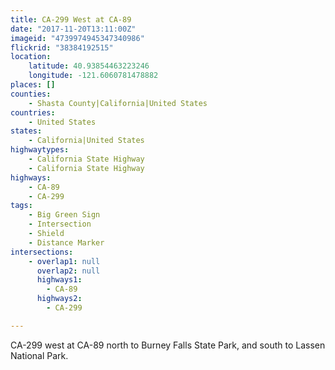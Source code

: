 ```yaml
---
title: CA-299 West at CA-89
date: "2017-11-20T13:11:00Z"
imageid: "4739974945347340986"
flickrid: "38384192515"
location:
    latitude: 40.93854463223246
    longitude: -121.6060781478882
places: []
counties:
    - Shasta County|California|United States
countries:
    - United States
states:
    - California|United States
highwaytypes:
    - California State Highway
    - California State Highway
highways:
    - CA-89
    - CA-299
tags:
    - Big Green Sign
    - Intersection
    - Shield
    - Distance Marker
intersections:
    - overlap1: null
      overlap2: null
      highways1:
        - CA-89
      highways2:
        - CA-299

---
```

CA-299 west at CA-89 north to Burney Falls State Park, and south to Lassen National Park.